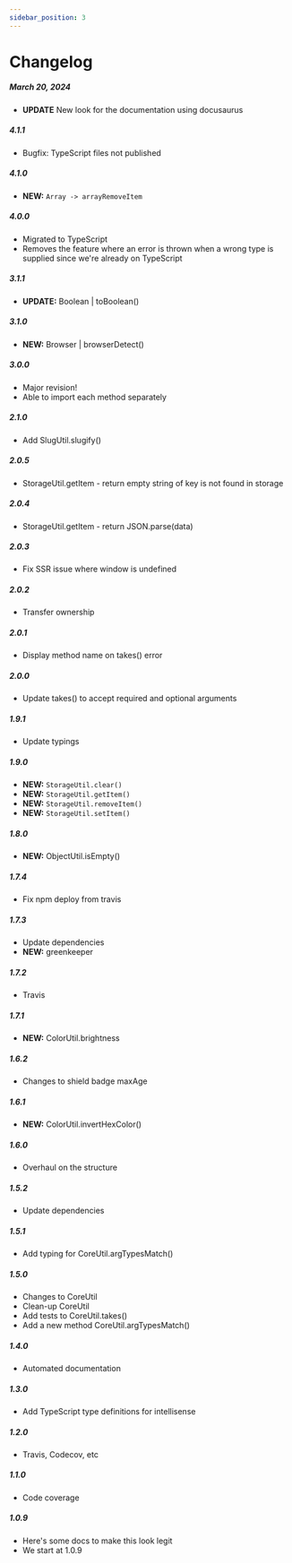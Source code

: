 ```yaml
---
sidebar_position: 3
---
```


# Changelog

##### March 20, 2024

- **UPDATE** New look for the documentation using docusaurus

##### 4.1.1

- Bugfix: TypeScript files not published

##### 4.1.0

- **NEW:** `Array -> arrayRemoveItem`

##### 4.0.0

- Migrated to TypeScript
- Removes the feature where an error is thrown when a wrong type is supplied since we're already on TypeScript

##### 3.1.1

- **UPDATE:** Boolean | toBoolean()

##### 3.1.0

- **NEW:** Browser | browserDetect()

##### 3.0.0

- Major revision!
- Able to import each method separately

##### 2.1.0

- Add SlugUtil.slugify()

##### 2.0.5

- StorageUtil.getItem - return empty string of key is not found in storage

##### 2.0.4

- StorageUtil.getItem - return JSON.parse(data)

##### 2.0.3

- Fix SSR issue where window is undefined

##### 2.0.2

- Transfer ownership

##### 2.0.1

- Display method name on takes() error

##### 2.0.0

- Update takes() to accept required and optional arguments

##### 1.9.1

- Update typings

##### 1.9.0

- **NEW:** `StorageUtil.clear()`
- **NEW:** `StorageUtil.getItem()`
- **NEW:** `StorageUtil.removeItem()`
- **NEW:** `StorageUtil.setItem()`

##### 1.8.0

- **NEW:** ObjectUtil.isEmpty()

##### 1.7.4

- Fix npm deploy from travis

##### 1.7.3

- Update dependencies
- **NEW:** greenkeeper

##### 1.7.2

- Travis

##### 1.7.1

- **NEW:** ColorUtil.brightness

##### 1.6.2

- Changes to shield badge maxAge

##### 1.6.1

- **NEW:** ColorUtil.invertHexColor()

##### 1.6.0

- Overhaul on the structure

##### 1.5.2

- Update dependencies

##### 1.5.1

- Add typing for CoreUtil.argTypesMatch()

##### 1.5.0

- Changes to CoreUtil
- Clean-up CoreUtil
- Add tests to CoreUtil.takes()
- Add a new method CoreUtil.argTypesMatch()

##### 1.4.0

- Automated documentation

##### 1.3.0

- Add TypeScript type definitions for intellisense

##### 1.2.0

- Travis, Codecov, etc

##### 1.1.0

- Code coverage

##### 1.0.9

- Here's some docs to make this look legit
- We start at 1.0.9
